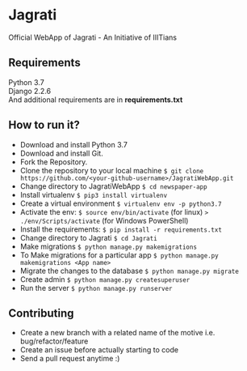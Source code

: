 # Jagrati
Official WebApp of Jagrati - An Initiative of IIITians

## Requirements

Python 3.7  
Django 2.2.6  
And additional requirements are in **requirements.txt**  


## How to run it?

  * Download and install Python 3.7
  * Download and install Git.
  * Fork the Repository.
  * Clone the repository to your local machine `$ git clone https://github.com/<your-github-username>/JagratiWebApp.git`
  * Change directory to JagratiWebApp `$ cd newspaper-app`
  * Install virtualenv `$ pip3 install virtualenv`  
  * Create a virtual environment `$ virtualenv env -p python3.7`  
  * Activate the env: `$ source env/bin/activate` (for linux)  `> ./env/Scripts/activate` (for Windows PowerShell)
  * Install the requirements: `$ pip install -r requirements.txt`
  * Change directory to Jagrati `$ cd Jagrati`
  * Make migrations `$ python manage.py makemigrations`
  * To Make migrations for a particular app `$ python manage.py makemigrations <App name>`
  * Migrate the changes to the database `$ python manage.py migrate`
  * Create admin `$ python manage.py createsuperuser`
  * Run the server `$ python manage.py runserver`
 

## Contributing  
  * Create a new branch with a related name of the motive i.e. bug/refactor/feature  
  * Create an issue before actually starting to code  
  * Send a pull request anytime :)  
